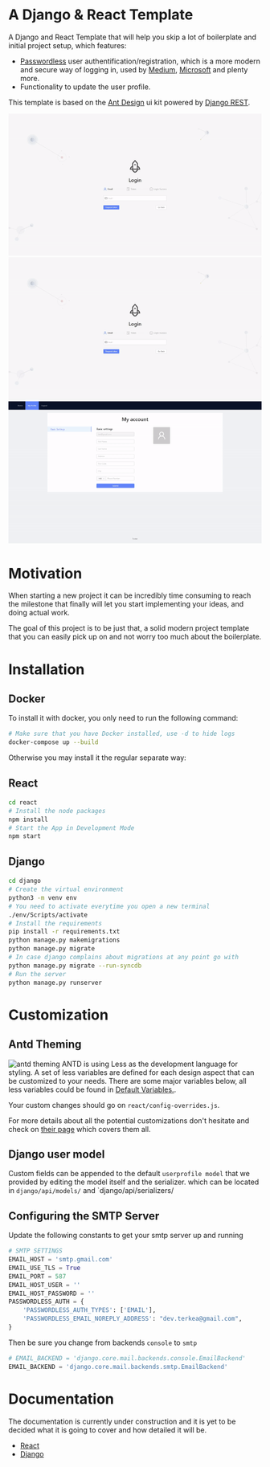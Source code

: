 # A Django & React Template
A Django and React Template that will help you skip a lot of boilerplate and initial project setup, which features:
- [Passwordless](https://auth0.com/docs/connections/passwordless) user authentification/registration, which is a more modern and secure way of logging in, used by [Medium](https://medium.com/), [Microsoft](https://www.youtube.com/watch?v=8Na793pxKpk) and plenty more.
- Functionality to update the user profile.

This template is based on the [Ant Design](https://ant.design) ui kit powered by [Django REST](https://www.django-rest-framework.org/).

![login](/img/login_error.gif)
![login](/img/login_success.gif)
![login](/img/update_profile.gif)

# Motivation
When starting a new project it can be incredibly time consuming to reach the milestone that finally will let you start implementing your ideas, and doing actual work.

The goal of this project is to be just that, a solid modern project template that you can easily pick up on and not worry too much about the boilerplate.

# Installation
## Docker
To install it with docker, you only need to run the following command:
```bash
# Make sure that you have Docker installed, use -d to hide logs
docker-compose up --build
```
Otherwise you may install it the regular separate way:
## React
```bash
cd react
# Install the node packages
npm install
# Start the App in Development Mode
npm start
```

## Django
```bash
cd django
# Create the virtual environment
python3 -m venv env 
# You need to activate everytime you open a new terminal
./env/Scripts/activate
# Install the requirements
pip install -r requirements.txt 
python manage.py makemigrations
python manage.py migrate
# In case django complains about migrations at any point go with
python manage.py migrate --run-syncdb
# Run the server
python manage.py runserver
```

# Customization
##  Antd Theming
![antd theming](https://zos.alipayobjects.com/rmsportal/zTFoszBtDODhXfLAazfSpYbSLSEeytoG.png)
ANTD is using Less as the development language for styling. A set of less variables are defined for each design aspect that can be customized to your needs.
There are some major variables below, all less variables could be found in [Default Variables.](https://github.com/ant-design/ant-design/blob/master/components/style/themes/default.less). 

Your custom changes should go on `react/config-overrides.js`.

For more details about all the potential customizations don't hesitate and check on [their page](https://ant.design/docs/react/customize-theme) which covers them all.

## Django user model
Custom fields can be appended to the default `userprofile model` that we provided by editing the model itself and the serializer.
which can be located in `django/api/models/` and `django/api/serializers/

## Configuring the SMTP Server
Update the following constants to get your smtp server up and running
```python
# SMTP SETTINGS
EMAIL_HOST = 'smtp.gmail.com'
EMAIL_USE_TLS = True
EMAIL_PORT = 587
EMAIL_HOST_USER = ''
EMAIL_HOST_PASSWORD = ''
PASSWORDLESS_AUTH = {
    'PASSWORDLESS_AUTH_TYPES': ['EMAIL'],
    'PASSWORDLESS_EMAIL_NOREPLY_ADDRESS': "dev.terkea@gmail.com",
}
```

Then be sure you change from backends `console` to `smtp`
```python
# EMAIL_BACKEND = 'django.core.mail.backends.console.EmailBackend'
EMAIL_BACKEND = 'django.core.mail.backends.smtp.EmailBackend'
```

# Documentation
The documentation is currently under construction and it is yet to be decided what it is going to cover and how detailed it will be.
- [React](./docs/react/README.md)
- [Django](./docs/django/README.md)
